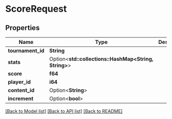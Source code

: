 # ScoreRequest

## Properties

Name | Type | Description | Notes
------------ | ------------- | ------------- | -------------
**tournament_id** | **String** |  | 
**stats** | Option<**std::collections::HashMap<String, String>**> |  | [optional]
**score** | **f64** |  | 
**player_id** | **i64** |  | 
**content_id** | Option<**String**> |  | [optional]
**increment** | Option<**bool**> |  | [optional]

[[Back to Model list]](../README.md#documentation-for-models) [[Back to API list]](../README.md#documentation-for-api-endpoints) [[Back to README]](../README.md)


